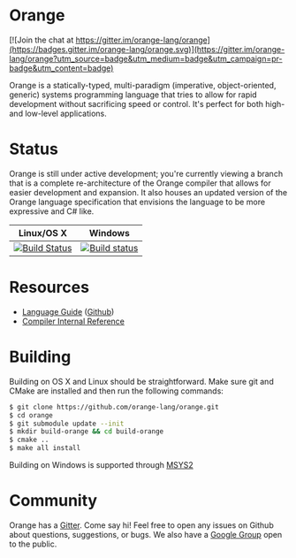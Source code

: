 # Orange

[![Join the chat at https://gitter.im/orange-lang/orange](https://badges.gitter.im/orange-lang/orange.svg)](https://gitter.im/orange-lang/orange?utm_source=badge&utm_medium=badge&utm_campaign=pr-badge&utm_content=badge)

Orange is a statically-typed, multi-paradigm (imperative, object-oriented, generic) systems programming language that tries to allow for rapid development without sacrificing speed or control. It's perfect for both high-and low-level applications.

# Status

Orange is still under active development; you're currently viewing a branch that is a complete re-architecture of the Orange compiler that allows for easier development and expansion. It also houses an updated version of the Orange language specification that envisions the language to be more expressive and C# like.

Linux/OS X  | Windows
------------- | -------------
[![Build Status](https://travis-ci.org/orange-lang/orange.svg?branch=rev-2)](https://travis-ci.org/orange-lang/orange) | [![Build status](https://ci.appveyor.com/api/projects/status/r4y46n573riuqfv1/branch/rev-2?svg=true)](https://ci.appveyor.com/project/rfratto/orange-9no7j/branch/rev-2)

# Resources

* [Language Guide](http://docs.orange-lang.org/v/rev-2/) ([Github](https://github.com/orange-lang/orange-docs/tree/rev-2))
* [Compiler Internal Reference](http://docs.orange-lang.org/v/rev-2/internals/)

# Building
Building on OS X and Linux should be straightforward. Make sure git and CMake are installed and then run the following commands:

```sh
$ git clone https://github.com/orange-lang/orange.git
$ cd orange
$ git submodule update --init
$ mkdir build-orange && cd build-orange
$ cmake ..
$ make all install
```

Building on Windows is supported through [MSYS2](https://msys2.github.io)

# Community

Orange has a [Gitter](https://gitter.im/orange-lang/orange?utm_source=share-link&utm_medium=link&utm_campaign=share-link). Come say hi! Feel free to open any issues on Github about questions, suggestions, or bugs. We also have a [Google Group](https://groups.google.com/forum/#!forum/orange-lang) open to the public.
